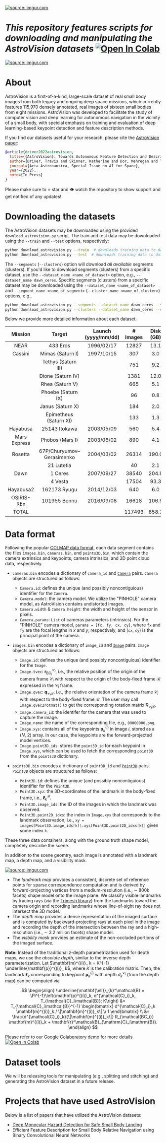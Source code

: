 <a href="https://imgur.com/Vs3Rwin"><img src="https://i.imgur.com/Vs3Rwin.png" title="source: imgur.com" /></a>

# _This repository features scripts for downloading and manipulating the AstroVision datasets_ [![Open In Colab](https://colab.research.google.com/assets/colab-badge.svg)](https://colab.research.google.com/drive/1A79acc-RwQG2X1OoNd_UL1fT7T3FNtpN)

<a href="https://imgur.com/RjSwdG2"><img src="https://i.imgur.com/RjSwdG2.png" title="source: imgur.com" /></a>

# About

AstroVision is a first-of-a-kind, large-scale dataset of real small body images from both legacy and ongoing deep space missions, which currently features 115,970 densely annotated, real images of sixteen small bodies from eight missions. AstroVision was developed to facilitate the study of computer vision and deep learning for autonomous navigation in the vicinity of a small body, with speicial emphasis on training and evaluation of deep learning-based keypoint detection and feature description methods.

If you find our datasets useful for your research, please cite the [AstroVision paper](https://www.sciencedirect.com/science/article/pii/S0094576523000103):

```bibtex
@article{driver2022astrovision,
  title={{AstroVision}: Towards Autonomous Feature Detection and Description for Missions to Small Bodies Using Deep Learning},
  author={Driver, Travis and Skinner, Katherine and Dor, Mehregan and Tsiotras, Panagiotis},
  journal={Acta Astronautica, Special Issue on AI for Space},
  year={2022},
  note={In Press}
}
```

Please make sure to :star: star and :eye: watch the repository to show support and get notified of any updates!

# Downloading the datasets

The AstroVision datasets may be downloaded using the provided `download_astrovision.py` script. The train and test data may be downloaded using the `--train` and `--test` options, respectively:

```bash
python download_astrovision.py --train  # downloads training data to data/test
python download_astrovision.py --test  # downloads training data to data/train
```

The `--segments` (`--clusters`) option will download _all available_ segments (clusters). If you'd like to download segments (clusters) from a specific dataset, use the `--dataset_name <name_of_dataset>` option, e.g., `--dataset_name dawn_ceres`. Specific segments (clusters) from a specific dataset may be downloaded using the `--dataset_name <name_of_dataset>` and `--segment_name <name_of_segment>` (`--cluster_name <name_of_cluster>`) options, e.g.,

```bash
python download_astrovision.py --segments --dataset_name dawn_ceres --segment_name 2015293_c6_orbit125  # download specific segment
python download_astrovision.py --clusters --dataset_name dawn_ceres --cluster_name 00000007  # download specific cluster
```

Below we provide more detailed information about each dataset.

| Mission      | Target                    | Launch (yyyy/mm/dd) | # Images | Disk (GB)  |
|:------------:|:-------------------------:|:-------------------:|:--------:|:-------:|
| NEAR         | 433 Eros                  | 1996/02/17          |    12827 |    13.1 |
| Cassini      | Mimas (Saturn I)          | 1997/10/15          |      307 |     3.0 |
|              | Tethys (Saturn III)       |                     |      751 |     9.2 |
|              | Dione (Saturn IV)         |                     |     1381 |    12.0 |
|              | Rhea (Saturn V)           |                     |      665 |     5.1 |
|              | Phoebe (Saturn IX)        |                     |       96 |     0.8 |
|              | Janus (Saturn X)          |                     |      184 |     2.0 |
|              | Epimetheus (Saturn XI)    |                     |      133 |     1.3 |
| Hayabusa     | 25143 Itokawa             | 2003/05/09          |      560 |     5.4 |
| Mars Express | Phobos (Mars I)           | 2003/06/02          |      890 |     4.1 |
| Rosetta      | 67P/Churyumov–Gerasimenko | 2004/03/02          |    26314 |   190.0 |
|              | 21 Lutetia                |                     |       40 |     2.1 |
| Dawn         | 1 Ceres                   | 2007/09/27          |    38540 |   204.8 |
|              | 4 Vesta                   |                     |    17504 |    93.3 |
| Hayabusa2    | 162173 Ryugu              | 2014/12/03          |      640 |     6.0 |
| OSIRIS-REx   | 101955 Bennu              | 2016/09/08          |    16618 |   106.5 |
| TOTAL        |                           |                     |   117493 |   658.7 |

# Data format

Following the popular [COLMAP data format](https://colmap.github.io/format.html), each data segment contains the files `images.bin`, `cameras.bin`, and `points3D.bin`, which contain the camera extrinsics and keypoints, camera intrinsics, and 3D point cloud data, respectively.

- `cameras.bin` encodes a dictionary of `camera_id` and [`Camera`](third_party/colmap/scripts/python/read_write_model.py) pairs. `Camera` objects are structured as follows:
  - `Camera.id`: defines the unique (and possibly noncontiguious) identifier for the `Camera`.
  - `Camera.model`: the camera model. We utilize the "PINHOLE" camera model, as AstroVision contains undistorted images.
  - `Camera.width` & `Camera.height`: the width and height of the sensor in pixels.
  - `Camera.params`: `List` of cameras parameters (intrinsics). For the "PINHOLE" camera model, `params = [fx, fy, cx, cy]`, where `fx` and `fy` are the focal lengths in $x$ and $y$, respectively, and (`cx`, `cy`) is the principal point of the camera.

- `images.bin` encodes a dictionary of `image_id` and [`Image`](third_party/colmap/scripts/python/read_write_model.py) pairs. `Image` objects are structured as follows:
  - `Image.id`: defines the unique (and possibly noncontiguious) identifier for the `Image`.
  - `Image.tvec`: $\mathbf{r}^\mathcal{C_ i}_ {\mathrm{BC}_ i}$, i.e., the relative position of the origin of the camera frame $\mathcal{C}_ i$ with respect to the origin of the body-fixed frame $\mathcal{B}$ expressed in the $\mathcal{C}_ i$ frame.
  - `Image.qvec`: $\mathbf{q}_ {\mathcal{C}_ i\mathcal{B}}$, i.e., the relative orientation of the camera frame $\mathcal{C}_ i$ with respect to the body-fixed frame $\mathcal{B}$. The user may call `Image.qvec2rotmat()` to get the corresponding rotation matrix $R_ {\mathcal{C}_ i\mathcal{B}}$.
  - `Image.camera_id`: the identifer for the camera that was used to capture the image.
  - `Image.name`: the name of the corresponding file, e.g., `00000000.png`.
  - `Image.xys`: contains all of the keypoints $\mathbf{p}^{(i)} _k$ in image $i$, stored as a ($N$, 2) array. In our case, the keypoints are the forward-projected model vertices.
  - `Image.point3D_ids`: stores the `point3D_id` for each keypoint in `Image.xys`, which can be used to fetch the corresponding `point3D` from the `points3D` dictionary.

- `points3D.bin` enocdes a dictionary of `point3D_id` and [`Point3D`](third_party/colmap/scripts/python/read_write_model.py) pairs. `Point3D` objects are structured as follows:
  - `Point3D.id`: defines the unique (and possibly noncontiguious) identifier for the `Point3D`.
  - `Point3D.xyz`: the 3D-coordinates of the landmark in the body-fixed frame, i.e., $\mathbf{\ell} _{k}^\mathcal{B}$.
  - `Point3D.image_ids`: the ID of the images in which the landmark was observed.
  - `Point3D.point2D_idxs`: the index in `Image.xys` that corresponds to the landmark observation, i.e., `xy = images[Point3D.image_ids[k]].xys[Point3D.point2D_idxs[k]]` given some index `k`.

These three data containers, along with the ground truth shape model, completely describe the scene.

In addition to the scene geomtry, each image is annotated with a landmark map, a depth map, and a visibility mask.

<a href="https://imgur.com/DGUC0ef"><img src="https://i.imgur.com/DGUC0ef.png" title="source: imgur.com" /></a>

- The _landmark map_ provides a consistent, discrete set of reference points for sparse correspondence computation and is derived by forward-projecting vertices from a medium-resolution (i.e., $\sim$ 800k facets) shape model onto the image plane. We classify visible landmarks by tracing rays (via the [Trimesh library](https://trimsh.org/)) from the landmarks toward the camera origin and recording landmarks whose line-of-sight ray does not intersect the 3D model.
- The _depth map_ provides a dense representation of the imaged surface and is computed by backward-projecting rays at each pixel in the image and recording the depth of the intersection between the ray and a high-resolution (i.e., $\sim$ 3.2 million facets) shape model.
- The _visbility mask_ provides an estimate of the non-occluded portions of the imaged surface.

**Note:** Instead of the traditional $z$-depth parametrization used for depth maps, we use the _absolute depth_, similar to the inverse depth parameterization. Let $\mathbf{m}^{(i)}_ k = K^{-1} \underline{\mathbf{p}}^{(i)}_ k$, where $K$ is the calibration matrix. Then, the landmark $\mathbf{\ell}_ {k}$ corresponding to keypoint $\mathbf{p}^{(i)}_ {k}$ with depth $d^{\mathcal{C}_ i}_ k$ (from the depth map) can be computed via

$$
\begin{align}
    \underline{\mathbf{\ell}}_{k}^\mathcal{B} = \Pi^{-1}\left(\mathbf{p}^{(i)}_k, d^{\mathcal{C}_i}_k, T_{\mathcal{C}_i\mathcal{B}}; K\right) &= T_{\mathcal{C}_i\mathcal{B}}^{-1} \begin{bmatrix} d^{\mathcal{C}_i}_k \mathbf{m}^{(i)}_k / \|\mathbf{m}^{(i)}_k\| \\ 1 \end{bmatrix} \\
    &= \frac{d^{\mathcal{C}_i}_k}{\|\mathbf{m}^{(i)}_k\|} R_{\mathcal{BC_i}} \mathbf{m}^{(i)}_k + \mathbf{r}^\mathcal{B}_{\mathrm{C}_i\mathrm{B}}.
\end{align}
$$

Please refer to our [Google Colaboratory demo](https://colab.research.google.com/drive/1A79acc-RwQG2X1OoNd_UL1fT7T3FNtpN?usp=sharing) for more details. [![Open In Colab](https://colab.research.google.com/assets/colab-badge.svg)](https://colab.research.google.com/drive/1A79acc-RwQG2X1OoNd_UL1fT7T3FNtpN)

# Dataset tools

We will be releasing tools for manipulating (e.g., splitting and stitching) and generating the AstroVision dataset in a future release.

# Projects that have used AstroVision

Below is a list of papers that have utilized the AstroVision datasets:

- [Deep Monocular Hazard Detection for Safe Small Body Landing](https://arxiv.org/abs/2301.13254)
- Efficient Feature Description for Small Body Relative Navigation using Binary Convolutional Neural Networks
